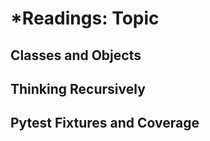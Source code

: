 # *Readings: Topic

## Classes and Objects

## Thinking Recursively

## Pytest Fixtures and Coverage
